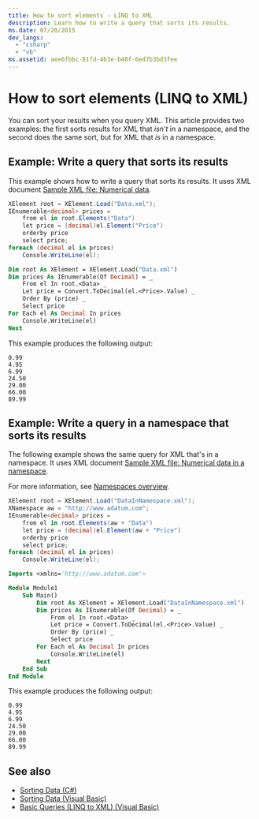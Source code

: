 ```yaml
---
title: How to sort elements - LINQ to XML
description: Learn how to write a query that sorts its results.
ms.date: 07/20/2015
dev_langs:
  - "csharp"
  - "vb"
ms.assetid: aee6fbbc-81fd-4b3e-b40f-6ed7b3bd3fee
---
```


# How to sort elements (LINQ to XML)

You can sort your results when you query XML. This article provides two examples: the first sorts results for XML that *isn't* in a namespace, and the second does the same sort, but for XML that *is* in a namespace.

## Example: Write a query that sorts its results

This example shows how to write a query that sorts its results. It uses XML document [Sample XML file: Numerical data](sample-xml-file-numerical-data.md).

```csharp
XElement root = XElement.Load("Data.xml");
IEnumerable<decimal> prices =
    from el in root.Elements("Data")
    let price = (decimal)el.Element("Price")
    orderby price
    select price;
foreach (decimal el in prices)
    Console.WriteLine(el);
```

```vb
Dim root As XElement = XElement.Load("Data.xml")
Dim prices As IEnumerable(Of Decimal) = _
    From el In root.<Data> _
    Let price = Convert.ToDecimal(el.<Price>.Value) _
    Order By (price) _
    Select price
For Each el As Decimal In prices
    Console.WriteLine(el)
Next
```

This example produces the following output:

```output
0.99
4.95
6.99
24.50
29.00
66.00
89.99
```

## Example: Write a query in a namespace that sorts its results

The following example shows the same query for XML that's in a namespace. It uses XML document [Sample XML file: Numerical data in a namespace](sample-xml-file-numerical-data-namespace.md).

For more information, see [Namespaces overview](namespaces-overview.md).

```csharp
XElement root = XElement.Load("DataInNamespace.xml");
XNamespace aw = "http://www.adatum.com";
IEnumerable<decimal> prices =
    from el in root.Elements(aw + "Data")
    let price = (decimal)el.Element(aw + "Price")
    orderby price
    select price;
foreach (decimal el in prices)
    Console.WriteLine(el);
```

```vb
Imports <xmlns='http://www.adatum.com'>

Module Module1
    Sub Main()
        Dim root As XElement = XElement.Load("DataInNamespace.xml")
        Dim prices As IEnumerable(Of Decimal) = _
            From el In root.<Data> _
            Let price = Convert.ToDecimal(el.<Price>.Value) _
            Order By (price) _
            Select price
        For Each el As Decimal In prices
            Console.WriteLine(el)
        Next
    End Sub
End Module
```

This example produces the following output:

```output
0.99
4.95
6.99
24.50
29.00
66.00
89.99
```

## See also

- [Sorting Data (C#)](../../csharp/programming-guide/concepts/linq/sorting-data.md)
- [Sorting Data (Visual Basic)](../../visual-basic/programming-guide/concepts/linq/sorting-data.md)
- [Basic Queries (LINQ to XML) (Visual Basic)](./find-element-specific-attribute.md)
